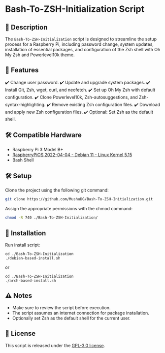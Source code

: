 # Bash-To-ZSH-Initialization Script

## 📝 Description

The `Bash-To-ZSH-Initialization` script is designed to streamline the setup process for a Raspberry Pi, including password change, system updates, installation of essential packages, and configuration of the Zsh shell with Oh My Zsh and Powerlevel10k theme.

## 🚀 Features 

✔️ Change user password.
✔️ Update and upgrade system packages.
✔️ Install Git, Zsh, wget, curl, and neofetch.
✔️ Set up Oh My Zsh with default configuration.
✔️ Clone Powerlevel10k, Zsh-autosuggestions, and Zsh-syntax-highlighting.
✔️ Remove existing Zsh configuration files.
✔️ Download and apply new Zsh configuration files.
✔️ Optional: Set Zsh as the default shell.

## 🛠️ Compatible Hardware
* Raspberry Pi 3 Model B+
* [RaspberryPiOS 2022-04-04 - Debian 11 - Linux Kernel 5.15](https://downloads.raspberrypi.org/raspios_lite_armhf/images/raspios_lite_armhf-2022-04-07/2022-04-04-raspios-bullseye-armhf-lite.img.xz)
* Bash Shell

## 🛠️ Setup
Clone the project using the following git command:
```bash
git clone https://github.com/MushuDG/Bash-To-ZSH-Initialization.git
```
Assign the appropriate permissions with the chmod command:
```bash
chmod -R 740 ./Bash-To-ZSH-Initialization/

```
## 🚀 Installation
Run install script:
```
cd ./Bash-To-ZSH-Initialization
./debian-based-install.sh
```
or

```
cd ./Bash-To-ZSH-Initialization
./arch-based-install.sh
```
## ⚠️ Notes

- Make sure to review the script before execution.
- The script assumes an internet connection for package installation.
- Optionally set Zsh as the default shell for the current user.

## 📄 License

This script is released under the [GPL-3.0 license](https://raw.githubusercontent.com/MushuDG/Bash-To-ZSH-Initialization/main/LICENSE).
